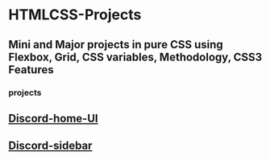 # HTMLCSS-Projects
## Mini and Major projects in pure CSS using Flexbox, Grid, CSS variables, Methodology, CSS3 Features

### projects

## [Discord-home-UI](https://alidhuniya.github.io/HTMLCSS-Projects/Gridproject/discord-home-UI/)

## [Discord-sidebar](https://alidhuniya.github.io/HTMLCSS-Projects/Gridproject/dicord-UI/)



